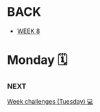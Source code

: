 
# BACK 
<ul>
<li><a href="https://github.com/Lesdith/core-code-from-scratch-readme/blob/main/Weeks/Week%208%20Typescript/Week%208.md"> WEEK 8 </a> </li>
</ul>

# Monday 🗓️




### NEXT

<a href="https://github.com/Lesdith/core-code-from-scratch-readme/blob/main/Weeks/Week%208%20Typescript/Week%20challenges%20(Tuesday).md"> Week challenges (Tuesday) 💻
</a>
